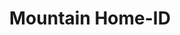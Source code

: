 ---
title: Mountain Home-ID
slug: mountain-home-id
f_state:
- cms/state/idaho.md
f_locations:
- cms/payday-loan/check-pointe-13998.md
- cms/payday-loan/checkpointe-14426.md
- cms/payday-loan/singers-insta-cash-inc-26495.md
- cms/payday-loan/xpress-cash-llc-28915.md
updated-on: '2024-05-30T13:41:28.615Z'
created-on: '2024-05-30T13:41:28.615Z'
published-on: '2024-05-30T13:54:32.469Z'
f_city: Mountain Home
layout: '[city].html'
tags: city
---